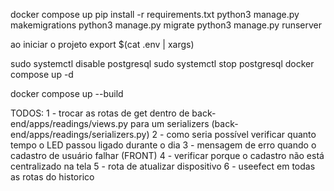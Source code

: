 docker compose up
pip install -r requirements.txt
python3 manage.py makemigrations
python3 manage.py migrate
python3 manage.py runserver

ao iniciar o projeto export $(cat .env | xargs)

sudo systemctl disable postgresql
sudo systemctl stop postgresql
docker compose up -d


docker compose up --build

TODOS: 
1 - trocar as rotas de get dentro de back-end/apps/readings/views.py para um serializers (back-end/apps/readings/serializers.py)
2 - como seria possível verificar quanto tempo o LED passou ligado durante o dia 
3 - mensagem de erro quando o cadastro de usuário falhar (FRONT)
4 - verificar porque o cadastro não está centralizado na tela
5 - rota de atualizar dispositivo
6 - useefect em todas as rotas do historico